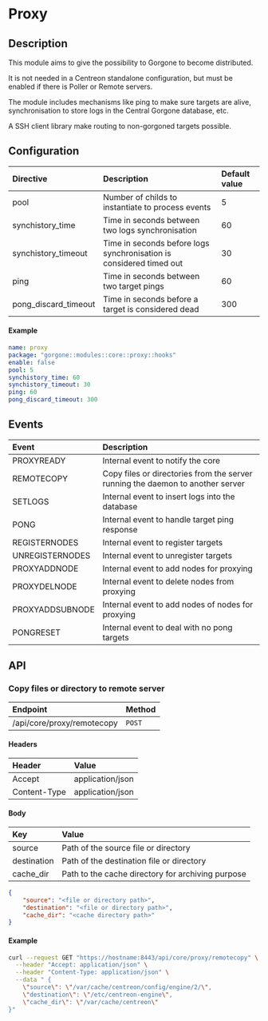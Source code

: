 # Proxy

## Description

This module aims to give the possibility to Gorgone to become distributed.

It is not needed in a Centreon standalone configuration, but must be enabled if there is Poller or Remote servers.

The module includes mechanisms like ping to make sure targets are alive, synchronisation to store logs in the Central Gorgone database, etc.

A SSH client library make routing to non-gorgoned targets possible.

## Configuration

| Directive | Description | Default value |
| :- | :- | :- |
| pool | Number of childs to instantiate to process events | 5 |
| synchistory_time | Time in seconds between two logs synchronisation | 60 |
| synchistory_timeout | Time in seconds before logs synchronisation is considered timed out | 30 |
| ping | Time in seconds between two target pings | 60 |
| pong_discard_timeout | Time in seconds before a target is considered dead | 300 |

#### Example

```yaml
name: proxy
package: "gorgone::modules::core::proxy::hooks"
enable: false
pool: 5
synchistory_time: 60
synchistory_timeout: 30
ping: 60
pong_discard_timeout: 300
```

## Events

| Event | Description |
| :- | :- |
| PROXYREADY | Internal event to notify the core |
| REMOTECOPY | Copy files or directories from the server running the daemon to another server |
| SETLOGS | Internal event to insert logs into the database |
| PONG | Internal event to handle target ping response |
| REGISTERNODES | Internal event to register targets |
| UNREGISTERNODES | Internal event to unregister targets |
| PROXYADDNODE | Internal event to add nodes for proxying |
| PROXYDELNODE | Internal event to delete nodes from proxying |
| PROXYADDSUBNODE | Internal event to add nodes of nodes for proxying |
| PONGRESET | Internal event to deal with no pong targets |

## API

### Copy files or directory to remote server

| Endpoint | Method |
| :- | :- |
| /api/core/proxy/remotecopy | `POST` |

#### Headers

| Header | Value |
| :- | :- |
| Accept | application/json |
| Content-Type | application/json |

#### Body

| Key | Value |
| :- | :- |
| source | Path of the source file or directory |
| destination | Path of the destination file or directory |
| cache_dir | Path to the cache directory for archiving purpose |

```json
{
    "source": "<file or directory path>",
    "destination": "<file or directory path>",
    "cache_dir": "<cache directory path>"
}
```

#### Example

```bash
curl --request GET "https://hostname:8443/api/core/proxy/remotecopy" \
  --header "Accept: application/json" \
  --header "Content-Type: application/json" \
  --data " {
    \"source\": \"/var/cache/centreon/config/engine/2/\",
    \"destination\": \"/etc/centreon-engine\",
    \"cache_dir\": \"/var/cache/centreon\"
}"
```
